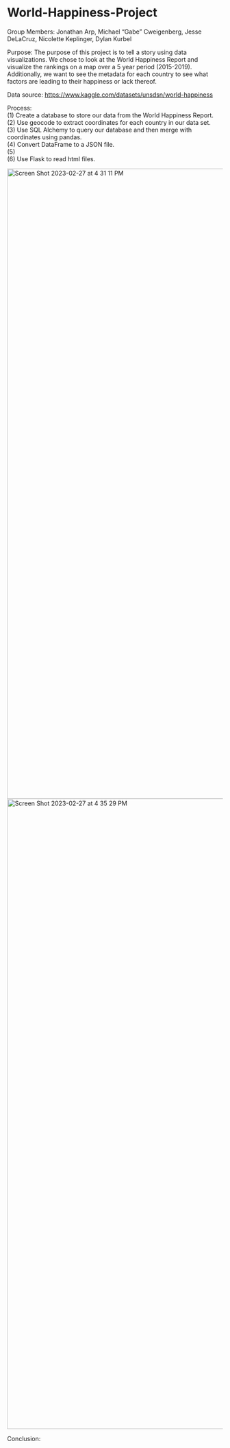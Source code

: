 # World-Happiness-Project

Group Members: Jonathan Arp, Michael “Gabe” Cweigenberg, Jesse DeLaCruz, Nicolette Keplinger, Dylan Kurbel

Purpose: The purpose of this project is to tell a story using data visualizations. We chose to look at the World Happiness Report and visualize the rankings on a map over a 5 year period (2015-2019). Additionally, we want to see the metadata for each country to see what factors are leading to their happiness or lack thereof.

Data source: https://www.kaggle.com/datasets/unsdsn/world-happiness

Process:  
(1) Create a database to store our data from the World Happiness Report.  
(2) Use geocode to extract coordinates for each country in our data set.  
(3) Use SQL Alchemy to query our database and then merge with coordinates using pandas.  
(4) Convert DataFrame to a JSON file.  
(5)   
(6) Use Flask to read html files.  

<img width="1470" alt="Screen Shot 2023-02-27 at 4 31 11 PM" src="https://user-images.githubusercontent.com/116036703/221701168-f524e4fa-3160-4500-b744-3400b817068d.png">

<img width="1470" alt="Screen Shot 2023-02-27 at 4 35 29 PM" src="https://user-images.githubusercontent.com/116036703/221701567-4d7782ed-f537-42d9-b82c-6f9e46e17a4c.png">


Conclusion:

